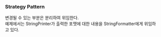 ### Strategy Pattern
변경될 수 있는 부분은 분리하여 위임한다.  
예제에서는 StringPrinter가 출력한 포맷에 대한 내용을 StringFormatter에게 위임하고 있다.
 

